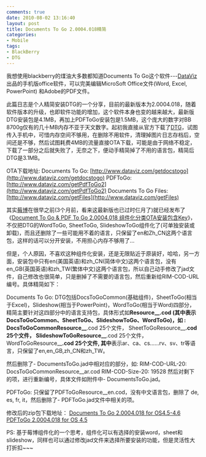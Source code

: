 ```yaml
---
comments: true
date: 2010-08-02 13:16:40
layout: post
title: Documents To Go 2.0004.018精简
categories:
- Mobile
tags:
- BlackBerry
- DTG
---
```


我想使用blackberry的煤油大多数都知道Documents To Go这个软件---[DataViz](http://www.dataviz.com/)出品的手机版office软件，可以完美编辑MicroSoft Office文件(Word, Excel, PowerPoint) 和Adobe的PDF文件。

此篇日志是个人精简安装DTG的一个分享，目前的最新版本为2.0004.018，随着软件版本的升级，也即软件功能的增加，这个软件本身也变的越来越大，最新版DTG安装包是4.1MB，再加上PDFToGo安装包是1.5MB，这个庞大的数字对BB 8700g仅有的几十MB内存不亚于天文数字。起初我直接从官方下载了[DTG](http://support.dataviz.com/support.srch?docid=14433#AltInstall)，试图传入手机中，可惜内存空间不够用，在删除不用软件，清理掉图片日志存档后，空间还是不够，然后试图耗费4MB的流量直接OTA下载，可能是由于网络不稳定，下载了一部分之后就失败了，无奈之下，便动手精简掉了不用的语言包，精简后DTG是3.1MB。
<!-- more -->
OTA下载地址:
Documents To Go: [http://www.dataviz.com/getdocstogo](http://www.dataviz.com/getdocstogo)
PDFToGo: [http://www.dataviz.com/getPdfToGo2](http://www.dataviz.com/getPdfToGo2)
Documents To Go Files: [http://www.dataviz.com/getFiles](http://www.dataviz.com/getFiles)

其实[莓博](http://www.bber.info)在很早之前(3个月前，看来这最新版也已过时仨月了)就已经发布了《[Document To Go & PDF To Go 2.0004.018 组件化分类OTA安装包含Key](http://www.bber.info/post/dtg2004018)》，不仅把DTG的WordToGo, SheetToGo, SlideshowToGo组件化了(可单独安装或卸载)，而且还删除了一些可能用不着的语言，只保留了en和Zh\_CN这两个语言包，这样的话可以分开安装，不用担心内存不够用了...

但是，个人原因，不喜欢这种组件化安装，还是无限贴近于原装好，哈哈，另一方面，安装包中只有en(美国英语)和zh\_CN(简体中文)这两个语言包，没有en\_GB(英国英语)和zh\_TW(繁体中文)这两个语言包，所以自己动手修改了jad文件，自己修改也很简单，只是删掉了不需要的语言包，然后重新给RIM-COD-URL编号。具体精简如下：

Documents To Go:
DTG包括DocsToGoCommon(基础组件)，SheetToGo(相当于Excel)，Slideshow(相当于PowerPoint)，WordToGo(相当于Word)四部分，精简主要针对这四部分中的语言支持包，具体形式如******Resource__**.cod (其中******表示DocsToGoCommon、SheetToGo、SlideshowToGo、WordToGo)，如 :
DocsToGoCommonResource__**.cod 25个文件，
SheetToGoResource__**.cod 25个文件，
SlideshowToGoResource__**.cod 25个文件，
WordToGoResource__**.cod 25个文件,
其中**表示ar、ca、cs......rv、sv、tr等语言，只保留了en,en\_GB,zh\_CN和zh\_TW。

然后删除了- DocumentsToGo.jad中相对应的部分，如:
RIM-COD-URL-20: DocsToGoCommonResource__ar.cod
RIM-COD-Size-20: 19528
然后对剩下的项，进行重新编号，具体文件如附件中- DocumentsToGo.jad。

PDFToGo: 只保留了PDFToGoResource__en.cod，没有中文语言包，删除了 de, es, fr, it，然后删除了- PDFToGo.jad文件中相关的项。

修改后的zip包下载地址：
[Documents To Go 2.0004.018 for OS4.5-4.6](http://www.box.net/shared/yebxz1dnuj)
[PDFToGo 2.0004.018 for OS 4.5 ](http://www.box.net/shared/hbk15pmyr6)

PS: 基于莓博组件化的一个思考，组件化可以有选择的安装word，sheet和slideshow，同样也可以通过修改jad文件来选择所要安装的功能，但是灵活性大打折扣~~~
